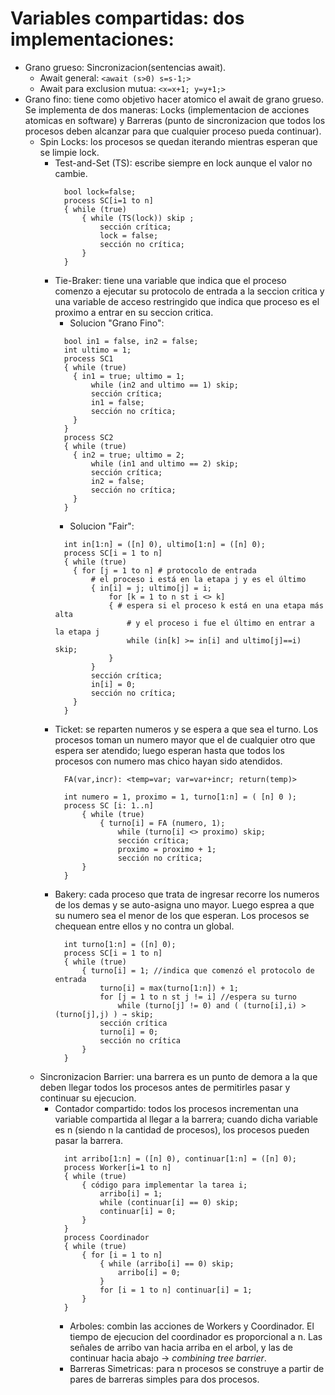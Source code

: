 
# Variables compartidas: dos implementaciones:
- Grano grueso: Sincronizacion(sentencias await).
  - Await general: `<await (s>0) s=s-1;>`
  - Await para exclusion mutua: `<x=x+1; y=y+1;>`
- Grano fino: tiene como objetivo hacer atomico el await de grano grueso. Se implementa de dos maneras: Locks (implementacion de acciones atomicas en software) y Barreras (punto de sincronizacion que todos los procesos deben alcanzar para que cualquier proceso pueda continuar).
  - Spin Locks: los procesos se quedan iterando mientras esperan que se limpie lock.
    - Test-and-Set (TS): escribe siempre en lock aunque el valor no cambie.
      ```
        bool lock=false;
        process SC[i=1 to n]
        { while (true)
            { while (TS(lock)) skip ;
                sección crítica;
                lock = false;
                sección no crítica;
            }
        }
      ```
    - Tie-Braker: tiene una variable que indica que el proceso comenzo a ejecutar su protocolo de entrada a la seccion critica y una variable de acceso restringido que indica que proceso es el proximo a entrar en su seccion critica.
        - Solucion "Grano Fino":
        ```
          bool in1 = false, in2 = false;
          int ultimo = 1;
          process SC1
          { while (true)
            { in1 = true; ultimo = 1;
                while (in2 and ultimo == 1) skip;
                sección crítica;
                in1 = false;
                sección no crítica;
            }
          }
          process SC2
          { while (true)
            { in2 = true; ultimo = 2;
                while (in1 and ultimo == 2) skip;
                sección crítica;
                in2 = false;
                sección no crítica;
            }
          }
        ```
        - Solucion "Fair":
        ```
          int in[1:n] = ([n] 0), ultimo[1:n] = ([n] 0);
          process SC[i = 1 to n]
          { while (true) 
            { for [j = 1 to n] # protocolo de entrada
                # el proceso i está en la etapa j y es el último
                { in[i] = j; ultimo[j] = i;
                    for [k = 1 to n st i <> k]
                    { # espera si el proceso k está en una etapa más alta
                        # y el proceso i fue el último en entrar a la etapa j
                        while (in[k] >= in[i] and ultimo[j]==i) skip;
                    }
                }
                sección crítica;
                in[i] = 0;
                sección no crítica;
            }
          }
        ```
    - Ticket: se reparten numeros y se espera a que sea el turno. Los procesos toman un numero mayor que el de cualquier otro que espera ser atendido; luego esperan hasta que todos los procesos con numero mas chico hayan sido atendidos.
      ```
        FA(var,incr): <temp=var; var=var+incr; return(temp)>
        
        int numero = 1, proximo = 1, turno[1:n] = ( [n] 0 );
        process SC [i: 1..n]
            { while (true)
                { turno[i] = FA (numero, 1);
                    while (turno[i] <> proximo) skip;
                    sección crítica;
                    proximo = proximo + 1;
                    sección no crítica;
            }
        }
      ```
    - Bakery: cada proceso que trata de ingresar recorre los numeros de los demas y se auto-asigna uno mayor. Luego esprea a que su numero sea el menor de los que esperan. Los procesos se chequean entre ellos y no contra un global.
      ```
        int turno[1:n] = ([n] 0);
        process SC[i = 1 to n]
        { while (true)
            { turno[i] = 1; //indica que comenzó el protocolo de entrada
                turno[i] = max(turno[1:n]) + 1;
                for [j = 1 to n st j != i] //espera su turno
                    while (turno[j] != 0) and ( (turno[i],i) > (turno[j],j) ) → skip;
                sección crítica
                turno[i] = 0;
                sección no crítica
            }
        }
      ```
  - Sincronizacion Barrier: una barrera es un punto de demora a la que deben llegar todos los procesos antes de permitirles pasar y continuar su ejecucion.
    - Contador compartido: todos los procesos incrementan una variable compartida al llegar a la barrera; cuando dicha variable es n (siendo n la cantidad de procesos), los procesos pueden pasar la barrera.
      ```
        int arribo[1:n] = ([n] 0), continuar[1:n] = ([n] 0);
        process Worker[i=1 to n]
        { while (true)
            { código para implementar la tarea i;
                arribo[i] = 1;
                while (continuar[i] == 0) skip;
                continuar[i] = 0;
            }
        }
        process Coordinador
        { while (true)
            { for [i = 1 to n]
                { while (arribo[i] == 0) skip;
                    arribo[i] = 0;
                }
                for [i = 1 to n] continuar[i] = 1;
            }
        }
      ```
        - Arboles: combin las acciones de Workers y Coordinador. El tiempo de ejecucion del coordinador es proporcional a n. Las señales de arribo van hacia arriba en el arbol, y las de continuar hacia abajo -> *combining tree barrier*.
        - Barreras Simetricas: para n procesos se construye a partir de pares de barreras simples para dos procesos.